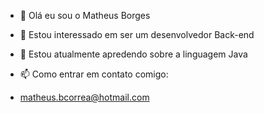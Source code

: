 - 👋 Olá eu sou o Matheus Borges

- 👀 Estou interessado em ser um desenvolvedor Back-end
- 🌱 Estou atualmente apredendo sobre a linguagem Java
- 📫 Como entrar em contato comigo:
- matheus.bcorrea@hotmail.com


<!---
MatheusBoeges/MatheusBoeges is a ✨ special ✨ repository because its `README.md` (this file) appears on your GitHub profile.
You can click the Preview link to take a look at your changes.
--->
